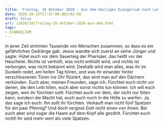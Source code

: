 ```yaml
---
title: 'Freitag, 16 Oktober 2020 : Aus dem Heiligen Evangelium nach Lukas - Lk 12,1-7.'
date: 2020-10-15T17:47:00.001+02:00
draft: false
url: /2020/10/freitag-16-oktober-2020-aus-dem.html
tags: 
- EVANGELIUM
---
```


In jener Zeit strömten Tausende von Menschen zusammen, so dass es ein gefährliches Gedränge gab. Jesus wandte sich zuerst an seine Jünger und sagte: Hütet euch vor dem Sauerteig der Pharisäer, das heißt vor der Heuchelei. Nichts ist verhüllt, was nicht enthüllt wird, und nichts ist verborgen, was nicht bekannt wird. Deshalb wird man alles, was ihr im Dunkeln redet, am hellen Tag hören, und was ihr einander hinter verschlossenen Türen ins Ohr flüstert, das wird man auf den Dächern verkünden. Euch aber, meinen Freunden, sage ich: Fürchtet euch nicht vor denen, die den Leib töten, euch aber sonst nichts tun können. Ich will euch zeigen, wen ihr fürchten sollt: Fürchtet euch vor dem, der nicht nur töten kann, sondern die Macht hat, euch auch noch in die Hölle zu werfen. Ja, das sage ich euch: Ihn sollt ihr fürchten. Verkauft man nicht fünf Spatzen für ein paar Pfennig? Und doch vergisst Gott nicht einen von ihnen. Bei euch aber sind sogar die Haare auf dem Kopf alle gezählt. Fürchtet euch nicht! Ihr seid mehr wert als viele Spatzen.